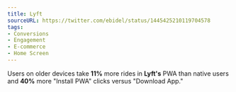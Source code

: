 ```yaml
---
title: Lyft
sourceURL: https://twitter.com/ebidel/status/1445425210119704578
tags:
- Conversions
- Engagement
- E-commerce
- Home Screen
---
```


Users on older devices take **11%** more rides in **Lyft's** PWA than native users and **40%** more "Install PWA" clicks versus "Download App."
